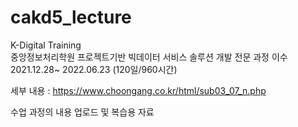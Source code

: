 # cakd5_lecture
K-Digital Training  
중앙정보처리학원
프로젝트기반 빅데이터 서비스 솔루션 개발 전문 과정 이수  
2021.12.28~ 2022.06.23 (120일/960시간)

세부 내용 :
https://www.choongang.co.kr/html/sub03_07_n.php

수업 과정의 내용 업로드 및 복습용 자료


